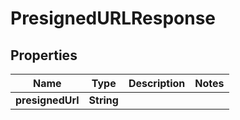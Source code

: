 

# PresignedURLResponse


## Properties

| Name | Type | Description | Notes |
|------------ | ------------- | ------------- | -------------|
|**presignedUrl** | **String** |  |  |



